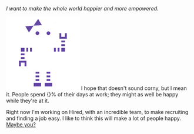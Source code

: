 
*I want to make the whole world happier and more empowered.*

<img src="/lib/img/white-lexibot.png" class="lexibot"> I hope that doesn't sound corny, but I mean it. People spend {}% of their days at work; they might as well be happy while they're at it. 

Right now I'm working on Hired, with an incredible team, to make recruiting and finding a job easy. I like to think this will make a lot of people happy. [Maybe you?](http://join.hired.com/x/xf0SUe)